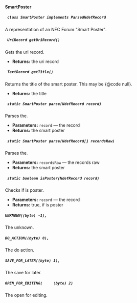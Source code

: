 #### SmartPoster

##### ` class SmartPoster implements ParsedNdefRecord`

A representation of an NFC Forum "Smart Poster".

##### ` UriRecord getUriRecord()`

Gets the uri record.

 * **Returns:** the uri record

##### ` TextRecord getTitle()`

Returns the title of the smart poster. This may be {@code null}.

 * **Returns:** the title

##### ` static SmartPoster parse(NdefRecord record)`

Parses the.

 * **Parameters:** `record` — the record
 * **Returns:** the smart poster

##### ` static SmartPoster parse(NdefRecord[] recordsRaw)`

Parses the.

 * **Parameters:** `recordsRaw` — the records raw
 * **Returns:** the smart poster

##### ` static boolean isPoster(NdefRecord record)`

Checks if is poster.

 * **Parameters:** `record` — the record
 * **Returns:** true, if is poster

##### `UNKNOWN((byte) -1),`

The unknown.

##### `DO_ACTION((byte) 0),`

The do action.

##### `SAVE_FOR_LATER((byte) 1),`

The save for later.

##### `OPEN_FOR_EDITING(     (byte) 2)`

The open for editing.
